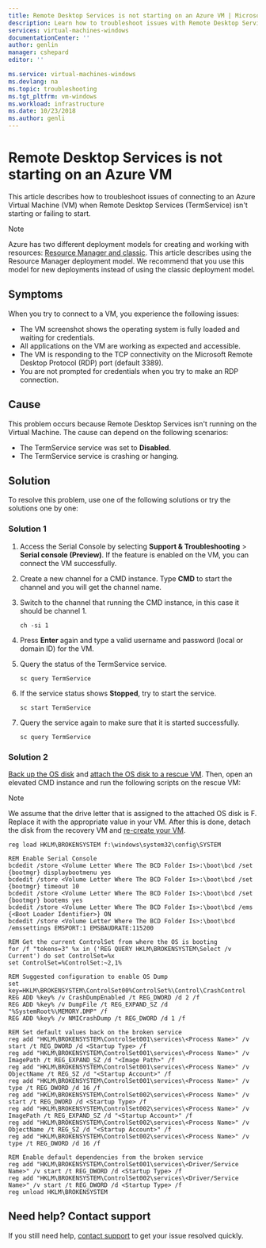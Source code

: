 ```yaml
---
title: Remote Desktop Services is not starting on an Azure VM | Microsoft Docs
description: Learn how to troubleshoot issues with Remote Desktop Services when connecting to a Virtual Machine | Microsoft Docs
services: virtual-machines-windows
documentationCenter: ''
author: genlin
manager: cshepard
editor: ''

ms.service: virtual-machines-windows
ms.devlang: na
ms.topic: troubleshooting
ms.tgt_pltfrm: vm-windows
ms.workload: infrastructure
ms.date: 10/23/2018
ms.author: genli
---
```


# Remote Desktop Services is not starting on an Azure VM

This article describes how to troubleshoot issues of connecting to an Azure Virtual Machine (VM) when Remote Desktop Services (TermService) isn't starting or failing to start.

>[!NOTE]
>Azure has two different deployment models for creating and working with resources: [Resource Manager and classic](../../azure-resource-manager/resource-manager-deployment-model.md). This article describes using the Resource Manager deployment model. We recommend that you use this model for new deployments instead of using the classic deployment model.

## Symptoms

When you try to connect to a VM, you experience the following issues:

- The VM screenshot shows the operating system is fully loaded and waiting for credentials.
- All applications on the VM are working as expected and accessible.
- The VM is responding to the TCP connectivity on the Microsoft Remote Desktop Protocol (RDP) port (default 3389).
- You are not prompted for credentials when you try to make an RDP connection.

## Cause

This problem occurs because Remote Desktop Services isn't running on the Virtual Machine. The cause can depend on the following scenarios:

- The TermService service was set to **Disabled**.
- The TermService service is crashing or hanging.

## Solution

To resolve this problem, use one of the following solutions or try the solutions one by one:

### Solution 1

1. Access the Serial Console by selecting **Support & Troubleshooting** > **Serial console (Preview)**. If the feature is enabled on the VM, you can connect the VM successfully.

2. Create a new channel for a CMD instance. Type **CMD** to start the channel and you will get the channel name.

3. Switch to the channel that running the CMD instance, in this case it should be channel 1.

   ```
   ch -si 1
   ```

4. Press **Enter** again and type a valid username and password (local or domain ID) for the VM.

5. Query the status of the TermService service.

   ```
   sc query TermService
   ```

6. If the service status shows **Stopped**, try to start the service.

   ```
   sc start TermService
   ```

7. Query the service again to make sure that it is started successfully.

   ```
   sc query TermService
   ```

### Solution 2

[Back up the OS disk](../windows/snapshot-copy-managed-disk.md) and [attach the OS disk to a rescue VM](../windows/troubleshoot-recovery-disks-portal.md). Then, open an elevated CMD instance and run the following scripts on the rescue VM:

>[!NOTE]
>We assume that the drive letter that is assigned to the attached OS disk is F. Replace it with the appropriate value in your VM. After this is done, detach the disk from the recovery VM and [re-create your VM](../windows/create-vm-specialized.md).

```
reg load HKLM\BROKENSYSTEM f:\windows\system32\config\SYSTEM

REM Enable Serial Console
bcdedit /store <Volume Letter Where The BCD Folder Is>:\boot\bcd /set {bootmgr} displaybootmenu yes
bcdedit /store <Volume Letter Where The BCD Folder Is>:\boot\bcd /set {bootmgr} timeout 10
bcdedit /store <Volume Letter Where The BCD Folder Is>:\boot\bcd /set {bootmgr} bootems yes
bcdedit /store <Volume Letter Where The BCD Folder Is>:\boot\bcd /ems {<Boot Loader Identifier>} ON
bcdedit /store <Volume Letter Where The BCD Folder Is>:\boot\bcd /emssettings EMSPORT:1 EMSBAUDRATE:115200

REM Get the current ControlSet from where the OS is booting
for /f "tokens=3" %x in ('REG QUERY HKLM\BROKENSYSTEM\Select /v Current') do set ControlSet=%x
set ControlSet=%ControlSet:~2,1%

REM Suggested configuration to enable OS Dump
set key=HKLM\BROKENSYSTEM\ControlSet00%ControlSet%\Control\CrashControl
REG ADD %key% /v CrashDumpEnabled /t REG_DWORD /d 2 /f
REG ADD %key% /v DumpFile /t REG_EXPAND_SZ /d "%SystemRoot%\MEMORY.DMP" /f
REG ADD %key% /v NMICrashDump /t REG_DWORD /d 1 /f

REM Set default values back on the broken service
reg add "HKLM\BROKENSYSTEM\ControlSet001\services\<Process Name>" /v start /t REG_DWORD /d <Startup Type> /f
reg add "HKLM\BROKENSYSTEM\ControlSet001\services\<Process Name>" /v ImagePath /t REG_EXPAND_SZ /d "<Image Path>" /f
reg add "HKLM\BROKENSYSTEM\ControlSet001\services\<Process Name>" /v ObjectName /t REG_SZ /d "<Startup Account>" /f
reg add "HKLM\BROKENSYSTEM\ControlSet001\services\<Process Name>" /v type /t REG_DWORD /d 16 /f
reg add "HKLM\BROKENSYSTEM\ControlSet002\services\<Process Name>" /v start /t REG_DWORD /d <Startup Type> /f
reg add "HKLM\BROKENSYSTEM\ControlSet002\services\<Process Name>" /v ImagePath /t REG_EXPAND_SZ /d "<Startup Account>" /f
reg add "HKLM\BROKENSYSTEM\ControlSet002\services\<Process Name>" /v ObjectName /t REG_SZ /d "<Startup Account>" /f
reg add "HKLM\BROKENSYSTEM\ControlSet002\services\<Process Name>" /v type /t REG_DWORD /d 16 /f

REM Enable default dependencies from the broken service
reg add "HKLM\BROKENSYSTEM\ControlSet001\services\<Driver/Service Name>" /v start /t REG_DWORD /d <Startup Type> /f
reg add "HKLM\BROKENSYSTEM\ControlSet002\services\<Driver/Service Name>" /v start /t REG_DWORD /d <Startup Type> /f
reg unload HKLM\BROKENSYSTEM
```

## Need help? Contact support

If you still need help, [contact support](https://portal.azure.com/?#blade/Microsoft_Azure_Support/HelpAndSupportBlade) to get your issue resolved quickly.
